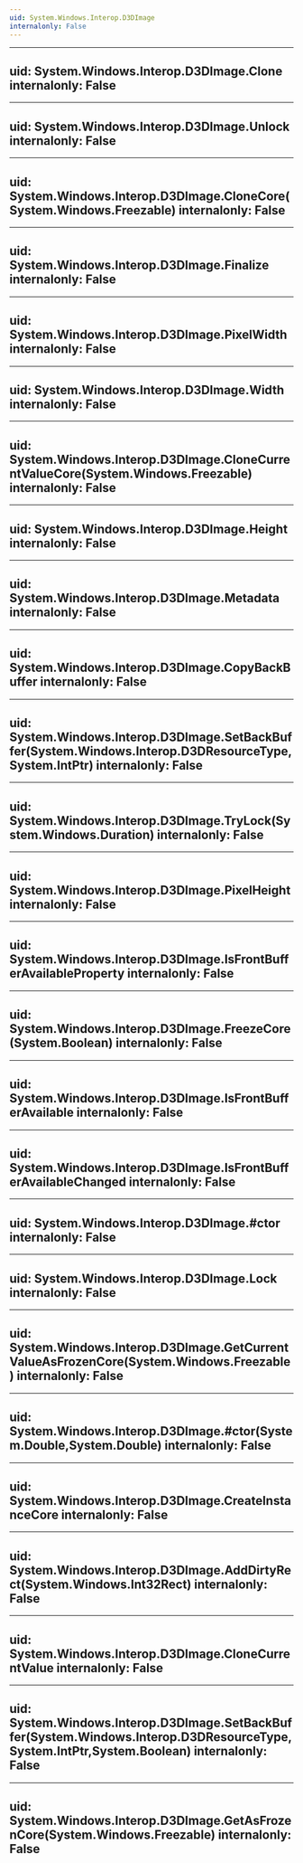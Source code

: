 ```yaml
---
uid: System.Windows.Interop.D3DImage
internalonly: False
---
```


---
uid: System.Windows.Interop.D3DImage.Clone
internalonly: False
---

---
uid: System.Windows.Interop.D3DImage.Unlock
internalonly: False
---

---
uid: System.Windows.Interop.D3DImage.CloneCore(System.Windows.Freezable)
internalonly: False
---

---
uid: System.Windows.Interop.D3DImage.Finalize
internalonly: False
---

---
uid: System.Windows.Interop.D3DImage.PixelWidth
internalonly: False
---

---
uid: System.Windows.Interop.D3DImage.Width
internalonly: False
---

---
uid: System.Windows.Interop.D3DImage.CloneCurrentValueCore(System.Windows.Freezable)
internalonly: False
---

---
uid: System.Windows.Interop.D3DImage.Height
internalonly: False
---

---
uid: System.Windows.Interop.D3DImage.Metadata
internalonly: False
---

---
uid: System.Windows.Interop.D3DImage.CopyBackBuffer
internalonly: False
---

---
uid: System.Windows.Interop.D3DImage.SetBackBuffer(System.Windows.Interop.D3DResourceType,System.IntPtr)
internalonly: False
---

---
uid: System.Windows.Interop.D3DImage.TryLock(System.Windows.Duration)
internalonly: False
---

---
uid: System.Windows.Interop.D3DImage.PixelHeight
internalonly: False
---

---
uid: System.Windows.Interop.D3DImage.IsFrontBufferAvailableProperty
internalonly: False
---

---
uid: System.Windows.Interop.D3DImage.FreezeCore(System.Boolean)
internalonly: False
---

---
uid: System.Windows.Interop.D3DImage.IsFrontBufferAvailable
internalonly: False
---

---
uid: System.Windows.Interop.D3DImage.IsFrontBufferAvailableChanged
internalonly: False
---

---
uid: System.Windows.Interop.D3DImage.#ctor
internalonly: False
---

---
uid: System.Windows.Interop.D3DImage.Lock
internalonly: False
---

---
uid: System.Windows.Interop.D3DImage.GetCurrentValueAsFrozenCore(System.Windows.Freezable)
internalonly: False
---

---
uid: System.Windows.Interop.D3DImage.#ctor(System.Double,System.Double)
internalonly: False
---

---
uid: System.Windows.Interop.D3DImage.CreateInstanceCore
internalonly: False
---

---
uid: System.Windows.Interop.D3DImage.AddDirtyRect(System.Windows.Int32Rect)
internalonly: False
---

---
uid: System.Windows.Interop.D3DImage.CloneCurrentValue
internalonly: False
---

---
uid: System.Windows.Interop.D3DImage.SetBackBuffer(System.Windows.Interop.D3DResourceType,System.IntPtr,System.Boolean)
internalonly: False
---

---
uid: System.Windows.Interop.D3DImage.GetAsFrozenCore(System.Windows.Freezable)
internalonly: False
---
